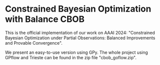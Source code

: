 # Constrained Bayesian Optimization with Balance CBOB

This is the official implementation of our work on AAAI 2024: "Constrained Bayesian Optimization under Partial Observations: Balanced Improvements and Provable Convergence".


We present an easy-to-use version using GPy. The whole project using GPflow and Trieste can be found in the zip file "cbob_goflow.zip".